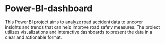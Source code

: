 # Power-BI-dashboard
This Power BI project aims to analyze road accident data to uncover insights and trends that can help improve road safety measures.
The project utilizes visualizations and interactive dashboards to present the data in a clear and actionable format.
